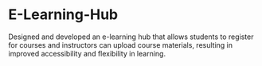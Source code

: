 # E-Learning-Hub
Designed and developed an e-learning hub that allows students to register for courses and instructors can upload  course materials, resulting in improved accessibility and flexibility in learning.
